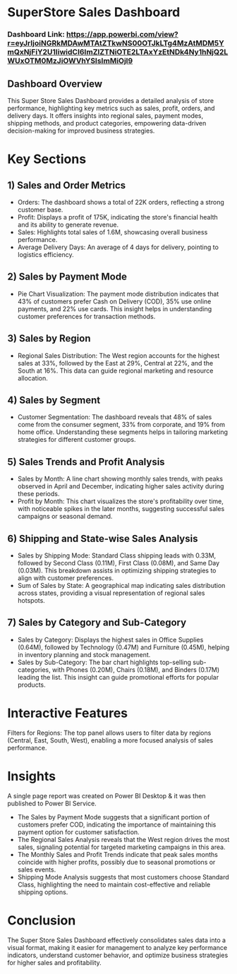 # SuperStore Sales Dashboard

### Dashboard Link: https://app.powerbi.com/view?r=eyJrIjoiNGRkMDAwMTAtZTkwNS00OTJkLTg4MzAtMDM5YmQxNjFiY2U1IiwidCI6ImZlZTNiOTE2LTAxYzEtNDk4Ny1hNjQ2LWUxOTM0MzJiOWVhYSIsImMiOjl9



## Dashboard Overview

This Super Store Sales Dashboard provides a detailed analysis of store performance, highlighting key metrics such as sales, profit, orders, and delivery days. It offers insights into regional sales, payment modes, shipping methods, and product categories, empowering data-driven decision-making for improved business strategies.

# Key Sections

## 1) Sales and Order Metrics

- Orders: The dashboard shows a total of 22K orders, reflecting a strong customer base.
- Profit: Displays a profit of 175K, indicating the store's financial health and its ability to generate revenue.
- Sales: Highlights total sales of 1.6M, showcasing overall business performance.
- Average Delivery Days: An average of 4 days for delivery, pointing to logistics efficiency.

## 2) Sales by Payment Mode

- Pie Chart Visualization: The payment mode distribution indicates that 43% of customers prefer Cash on Delivery (COD), 35% use online payments, and 22% use cards. This insight helps in understanding customer preferences for transaction methods.

## 3) Sales by Region

- Regional Sales Distribution: The West region accounts for the highest sales at 33%, followed by the East at 29%, Central at 22%, and the South at 16%. This data can guide regional marketing and resource allocation.

## 4) Sales by Segment

- Customer Segmentation: The dashboard reveals that 48% of sales come from the consumer segment, 33% from corporate, and 19% from home office. Understanding these segments helps in tailoring marketing strategies for different customer groups.

## 5) Sales Trends and Profit Analysis

- Sales by Month: A line chart showing monthly sales trends, with peaks observed in April and December, indicating higher sales activity during these periods.
- Profit by Month: This chart visualizes the store's profitability over time, with noticeable spikes in the later months, suggesting successful sales campaigns or seasonal demand.

## 6) Shipping and State-wise Sales Analysis

- Sales by Shipping Mode: Standard Class shipping leads with 0.33M, followed by Second Class (0.11M), First Class (0.08M), and Same Day (0.03M). This breakdown assists in optimizing shipping strategies to align with customer preferences.
- Sum of Sales by State: A geographical map indicating sales distribution across states, providing a visual representation of regional sales hotspots.

## 7) Sales by Category and Sub-Category

- Sales by Category: Displays the highest sales in Office Supplies (0.64M), followed by Technology (0.47M) and Furniture (0.45M), helping in inventory planning and stock management.
- Sales by Sub-Category: The bar chart highlights top-selling sub-categories, with Phones (0.20M), Chairs (0.18M), and Binders (0.17M) leading the list. This insight can guide promotional efforts for popular products.

# Interactive Features

Filters for Regions: The top panel allows users to filter data by regions (Central, East, South, West), enabling a more focused analysis of sales performance.

# Insights

A single page report was created on Power BI Desktop & it was then published to Power BI Service.

- The Sales by Payment Mode suggests that a significant portion of customers prefer COD, indicating the importance of maintaining this payment option for customer satisfaction.
- The Regional Sales Analysis reveals that the West region drives the most sales, signaling potential for targeted marketing campaigns in this area.
- The Monthly Sales and Profit Trends indicate that peak sales months coincide with higher profits, possibly due to seasonal promotions or sales events.
- Shipping Mode Analysis suggests that most customers choose Standard Class, highlighting the need to maintain cost-effective and reliable shipping options.

# Conclusion

The Super Store Sales Dashboard effectively consolidates sales data into a visual format, making it easier for management to analyze key performance indicators, understand customer behavior, and optimize business strategies for higher sales and profitability.
